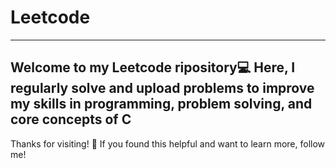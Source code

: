 # Leetcode

----
 Welcome to my Leetcode ripository💻 Here, I regularly solve and upload  problems to improve my skills in programming, problem solving, and core concepts of C  
---

Thanks for visiting! 🌟
If you found this helpful and want to learn more, follow me!
